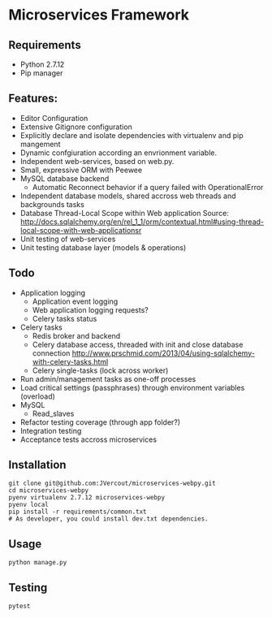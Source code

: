 # Microservices Framework

## Requirements
 * Python 2.7.12
 * Pip manager

## Features:
 * Editor Configuration
 * Extensive Gitignore configuration
 * Explicitly declare and isolate dependencies with virtualenv and pip mangement
 * Dynamic confgiuration according an envrionment variable. 
 * Independent web-services, based on web.py.
 * Small, expressive ORM with Peewee
 * MySQL database backend
    * Automatic Reconnect behavior if a query failed with OperationalError
 * Independent database models, shared accross web threads and backgrounds tasks
 * Database Thread-Local Scope within Web application
   Source: http://docs.sqlalchemy.org/en/rel_1_1/orm/contextual.html#using-thread-local-scope-with-web-applicationsr
 * Unit testing of web-services
 * Unit testing database layer (models & operations)


## Todo
 * Application logging
    * Application event logging
    * Web application logging requests?
    * Celery tasks status
 * Celery tasks
    * Redis broker and backend
    * Celery database access, threaded with init and close database connection http://www.prschmid.com/2013/04/using-sqlalchemy-with-celery-tasks.html
    * Celery single-tasks (lock across worker)
 * Run admin/management tasks as one-off processes
 * Load critical settings (passphrases) through environment variables (overload)
 * MySQL
    * Read_slaves
 * Refactor testing coverage (through app folder?)
 * Integration testing
 * Acceptance tests accross microservices

## Installation
```
git clone git@github.com:JVercout/microservices-webpy.git
cd microservices-webpy
pyenv virtualenv 2.7.12 microservices-webpy
pyenv local
pip install -r requirements/common.txt
# As developer, you could install dev.txt dependencies. 
```

## Usage
```
python manage.py

```

## Testing
```
pytest

```
